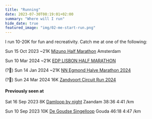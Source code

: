 ```yaml
---
title: "Running"
date: 2023-07-30T08:19:01+02:00
summary: "Where will I run"
hide_date: true
featured_image: "img/02-me-start-run.png"
---
```


I run 10-20K for fun and recreativity. Catch me at one of the following: 

Sun 15 Oct 2023 ~21K [Mizuno Half Marathon](https://www.tcsamsterdammarathon.eu/mizuno-half-marathon) Amsterdam 

Sun 10 Mar 2024 ~21K [EDP LISBON HALF MARATHON](https://www.maratonaclubedeportugal.com/en/corrida-marco/edp-lisbon-half-marathon-2024/)

(?🤔) Sun 14 Jan 2024 ~21K [NN Egmond Halve Marathon 2024](https://www.nnegmondhalvemarathon.nl/inschrijven)

(?🤔) Sun 24 Mar 2024 16K [Zandvoort Circuit Run 2024](https://www.zandvoortcircuitrun.nl/inschrijven)

#### Previously seen at 

Sat 16 Sep 2023 8K [Damloop by night](https://www.damloop.com/5-miles) Zaandam 38:36 4:41 /km

Sun 10 Sep 2023 10K [De Goudse Singelloop](https://www.singelloop.nl) Gouda 46:18 4:47 /km